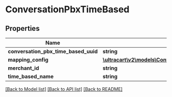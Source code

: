 # ConversationPbxTimeBased

## Properties
Name | Type | Description | Notes
------------ | ------------- | ------------- | -------------
**conversation_pbx_time_based_uuid** | **string** |  | [optional] 
**mapping_config** | [**\ultracart\v2\models\ConversationPbxTimeBasedMappingConfig**](ConversationPbxTimeBasedMappingConfig.md) |  | [optional] 
**merchant_id** | **string** |  | [optional] 
**time_based_name** | **string** |  | [optional] 

[[Back to Model list]](../README.md#documentation-for-models) [[Back to API list]](../README.md#documentation-for-api-endpoints) [[Back to README]](../README.md)


